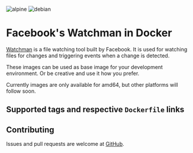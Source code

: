 ![alpine](https://github.com/juusujanar/docker-watchman/workflows/.github/workflows/alpine.yml/badge.svg)
![debian](https://github.com/juusujanar/docker-watchman/workflows/.github/workflows/debian.yml/badge.svg)

# Facebook's Watchman in Docker

[Watchman](https://facebook.github.io/watchman) is a file watching tool built by Facebook.
It is used for watching files for changes and triggering events when a change is detected.

These images can be used as base image for your development environment. Or be creative and
use it how you prefer.

Currently images are only available for amd64, but other platforms will follow soon.

## Supported tags and respective `Dockerfile` links



## Contributing

Issues and pull requests are welcome at [GitHub](https://github.com/juusujanar/docker-watchman).